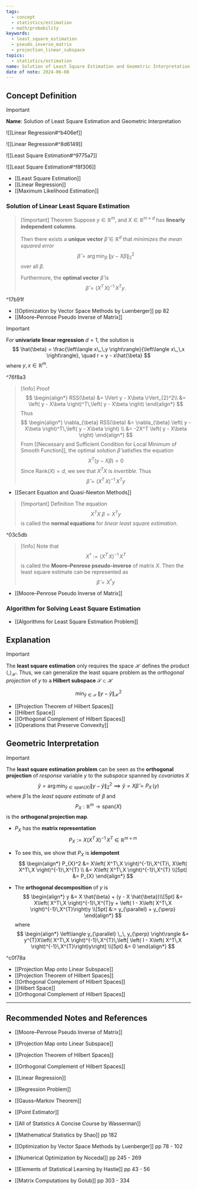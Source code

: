```yaml
---
tags:
  - concept
  - statistics/estimation
  - math/probability
keywords:
  - least_square_estimation
  - pseudo_inverse_matrix
  - projection_linear_subspace
topics:
  - statistics/estimation
name: Solution of Least Square Estimation and Geometric Interpretation
date of note: 2024-06-08
---
```


## Concept Definition

>[!important]
>**Name**: Solution of Least Square Estimation and Geometric Interpretation

![[Linear Regression#^b406ef]]

![[Linear Regression#^8d6149]]

![[Least Square Estimation#^9775a7]]

![[Least Square Estimation#^f8f306]]

- [[Least Square Estimation]]
- [[Linear Regression]]
- [[Maximum Likelihood Estimation]]

### Solution of Linear Least Square Estimation

>[!important] Theorem
>Suppose $y\in \mathbb{R}^{m}$, and $X\in \mathbb{R}^{m\times d}$ has **linearly independent columns**.
>
>Then there exists a **unique vector** $\hat{\beta}\in \mathbb{R}^{d}$ that *minimizes the mean squared error* $$\hat{\beta} = \arg\min_{\beta}\;\lVert y - X\beta \rVert_{2}^2$$ over all $\beta$.
>
>Furthermore, the **optimal vector** $\hat{\beta}$ is
>$$
>\hat{\beta} = \left( X^{T}\,X \right)^{-1}\,X^{T}y.
>$$

^17b91f

- [[Optimization by Vector Space Methods by Luenberger]] pp 82
- [[Moore–Penrose Pseudo Inverse of Matrix]]

>[!important]
>For **univariate linear regression** $d=1$, the solution is
>$$
>\hat{\beta} = \frac{\left\langle  x\,,\,y    \right\rangle}{\left\langle  x\,,\,x    \right\rangle}, \quad r = y - x\hat{\beta}
>$$
>where $y, x \in \mathbb{R}^{m}$.

^76f8a3


>[!info] Proof
>$$
>\begin{align*}
> RSS(\beta) &= \lVert y - X\beta \rVert_{2}^2\\
> &= \left( y - X\beta \right)^T\,\left( y - X\beta \right) 
>\end{align*}
>$$
>Thus
>$$
>\begin{align*}
> \nabla_{\beta} RSS(\beta) &= \nabla_{\beta}  \left( y - X\beta \right)^T\,\left( y - X\beta \right) \\
> &= -2X^T \left( y - X\beta \right)
>\end{align*}
>$$
>From [[Necessary and Sufficient Condition for Local Minimum of Smooth Function]], the optimal solution $\hat{\beta}$ satisfies the equation
>$$
>X^T \left( y - X\beta \right) = 0
>$$
>Since $\text{Rank}(X) = d$, we see that $X^{T}X$ is *invertible*. Thus
>$$
>\hat{\beta} =  \left( X^{T}\,X \right)^{-1}\,X^{T}y
>$$

- [[Secant Equation and Quasi-Newton Methods]]

>[!important] Definition
>The equation
>$$
>X^{T}X\;\beta = X^{T}y
>$$
>is called the **normal equations** for *linear least square estimation*.

^03c5db

>[!info]
>Note that 
>$$
>X^{\dagger} := \left( X^T\,X \right)^{-1}\,X^{T}
>$$
>is called the **Moore–Penrose pseudo-inverse** of matrix $X$. Then the least square estimate can be represented as
>$$
>\hat{\beta} = X^{\dagger}y
>$$

- [[Moore–Penrose Pseudo Inverse of Matrix]]

### Algorithm for Solving Least Square Estimation

- [[Algorithms for Least Square Estimation Problem]]

## Explanation

>[!important]
>The **least square estimation** only requires the space $\mathcal{H}$ defines the product $\left\langle  ,  \right\rangle_{\mathcal{H}}$.  Thus, we can generalize the least square problem as the *orthogonal projection* of $y$ to a **Hilbert subspace** $\mathcal{S} \subset \mathcal{H}$
>
>$$
>  \min_{\hat{y} \in \mathcal{S}} \;\lVert y - \hat{y} \rVert_{\mathcal{H}}^2 
>$$

- [[Projection Theorem of Hilbert Spaces]]
- [[Hilbert Space]]
- [[Orthogonal Complement of Hilbert Spaces]]
- [[Operations that Preserve Convexity]]

## Geometric Interpretation

>[!important] 
>The **least square estimation problem** can be seen as the **orthogonal projection** of *response* variable $y$ to the *subspace* spanned by *covariates* $X$
>$$
> \hat{y} = \arg\min_{\hat{y} \in \text{span}(X)} \lVert y - \hat{y} \rVert_{2}^2    \implies  \hat{y} = X\hat{\beta} = P_{X}\,(y)
>$$
>where  $\hat{\beta}$ is the *least square estimate* of $\beta$ and $$P_{X}: \mathbb{R}^{m} \to \text{span}\left\{ X \right\}$$ is the **orthogonal projection map**.
>-  $P_{X}$ has the **matrix representation**
>$$
>P_{X} := X\left( X^T\,X \right)^{-1}\,X^{T} \in \mathbb{R}^{m\times m}
>$$
>- To see this, we show that $P_{X}$ is **idempotent**
>$$
> \begin{align*}
> P_{X}^2 &=  X\left( X^T\,X \right)^{-1}\,X^{T}\, X\left( X^T\,X \right)^{-1}\,X^{T} \\
> &=  X\left( X^T\,X \right)^{-1}\,X^{T} \\[5pt]
> &= P_{X}
> \end{align*}
> $$
>
>- The **orthogonal decomposition** of $y$ is
>$$
>\begin{align*}
>y &=  X \hat{\beta} + (y -  X \hat{\beta})\\[5pt]
>&= X\left( X^T\,X \right)^{-1}\,X^{T}y + \left( I -  X\left( X^T\,X \right)^{-1}\,X^{T}\right)y \\[5pt]
>&:= y_{\parallel} + y_{\perp}
>\end{align*}
>$$
>where
>$$
>\begin{align*}
>\left\langle y_{\parallel} \,,\,  y_{\perp} \right\rangle &= y^{T}X\left( X^T\,X \right)^{-1}\,X^{T}\,\left[ \left( I -  X\left( X^T\,X \right)^{-1}\,X^{T}\right)y\right] \\[5pt]
>&= 0
>\end{align*}
>$$

^c0f78a

- [[Projection Map onto Linear Subspace]]
- [[Projection Theorem of Hilbert Spaces]]
- [[Orthogonal Complement of Hilbert Spaces]]
- [[Hilbert Space]]
- [[Orthogonal Complement of Hilbert Spaces]]





-----------
##  Recommended Notes and References


- [[Moore–Penrose Pseudo Inverse of Matrix]]

- [[Projection Map onto Linear Subspace]]
- [[Projection Theorem of Hilbert Spaces]]
- [[Orthogonal Complement of Hilbert Spaces]]

- [[Linear Regression]]
- [[Regression Problem]]
- [[Gauss–Markov Theorem]]
- [[Point Estimator]]


- [[All of Statistics A Concise Course by Wasserman]]
- [[Mathematical Statistics by Shao]] pp 182
- [[Optimization by Vector Space Methods by Luenberger]] pp 78 - 102
- [[Numerical Optimization by Nocedal]] pp 245 - 269
- [[Elements of Statistical Learning by Hastie]] pp 43 - 56
- [[Matrix Computations by Golub]] pp 303 - 334